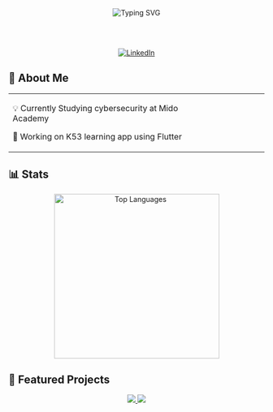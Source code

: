 <div align="center">
  <img
    src="https://readme-typing-svg.demolab.com/demo/?font=Rubik+Wet+Paint&color=57BB01&lines=Skater.+Student.+Full+time+Brogrammer"
    alt="Typing SVG" />
</div>

<br><br>

<div align="center">
  <a href="https://www.linkedin.com/in/justin-korkie-513900192/?original_referer=https%3A%2F%2Fwww%2Egoogle%2Ecom%2F&originalSubdomain=za"
    target="_blank">
    <img src="https://img.shields.io/badge/LinkedIn-0077B5?style=for-the-badge&logo=linkedin&logoColor=white"
      alt="LinkedIn" />
  </a>
</div>

## 🚀 About Me

<table align="center">
<tr>
<td width="70%" align="left">

💡 Currently Studying cybersecurity at Mido Academy

🌱 Working on K53 learning app using Flutter


</td>
<td width="30%" align="center">
</td>
</tr>
</table>

## 📊 Stats

<div align="center">
  <img width="325"
    src="https://github-readme-stats.vercel.app/api/top-langs/?   username=korkie9&theme=dark&hide_border=true&bg_color=0D1117&title_color=BD1212&text_color=ffffff"
    alt="Top Languages" />
</div>


## 🚀 Featured Projects

<div align="center">
  <a href="https://crates.io/crates/zmove">
    <img
      src="https://github-readme-stats.vercel.app/api/pin/?   username=korkie9&repo=zmove&theme=dark&hide_border=true&bg_color=0D1117&title_color=BD1212&text_color=ffffff&icon_color=BD1212" />
  </a>
  <a href="https://crates.io/crates/zcopy">
    <img
      src="https://github-readme-stats.vercel.app/api/pin/?username=korkie9&repo=zcopy&theme=dark&hide_border=true&bg_color=0D1117&title_color=BD1212&text_color=ffffff&icon_color=BD1212" />
  </a>
</div>

